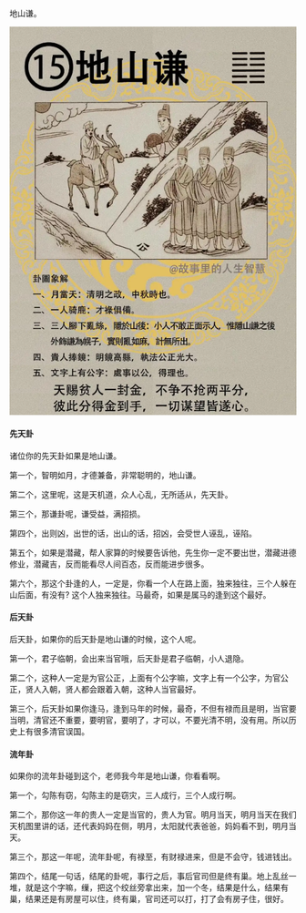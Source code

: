 地山谦。

![图片](../img/地山谦.jpg)

#### 先天卦

诸位你的先天卦如果是地山谦。

第一个，智明如月，才德兼备，非常聪明的，地山谦。

第二个，这里呢，这是天机道，众人心乱，无所适从，先天卦。

第三个，那谦卦呢，谦受益，满招损。

第四个，出则凶，出世的话，出山的话，招凶，会受世人诬乱，诬陷。

第五个，如果是潜藏，帮人家算的时候要告诉他，先生你一定不要出世，潜藏进德修业，潜藏吉，反而能看尽人间百态，反而能进步很多。

第六个，那这个卦逢的人，一定是，你看一个人在路上面，独来独往，三个人躲在山后面，有没有? 这个人独来独往。马最奇，如果是属马的逢到这个最好。

#### 后天卦

后天卦，如果你的后天卦是地山谦的时候，这个人呢。

第一个，君子临朝，会出来当官哦，后天卦是君子临朝，小人退隐。

第二个，这种人一定是为官公正，上面有个公字嘛，文字上有一个公字，为官公正，贤人入朝，贤人都会跟着入朝，这种人当官最好。

第三个，后天卦如果你逢马，逢到马年的时候，最奇，不但有禄而且是明，当官要当明，清官还不重要，要明官，要明了，才可以，不要光清不明，没有用。所以历史上有很多清官误国。

#### 流年卦

如果你的流年卦碰到这个，老师我今年是地山谦，你看看啊。

第一个，勾陈有窃，勾陈主的是窃灾，三人成行，三个人成行啊。

第二个，那你这一年的贵人一定是当官的，贵人为官。明月当天，明月当天在我们天机图里讲的话，还代表妈妈在侧，明月，太阳就代表爸爸，妈妈看不到，明月当天。

第三个，那这一年呢，流年卦呢，有禄至，有财禄进来，但是不会守，钱进钱出。

第四个，结尾一句话，结尾的卦呢，事行之后，事后官司但是终有巢。地上乱丝一堆，就是这个字嘛，缫，把这个绞丝旁拿出来，加一个冬，结果是什么，结果有巢，结果还是有房屋可以住，终有巢，官司还可以打，打了会有房子住，很好。